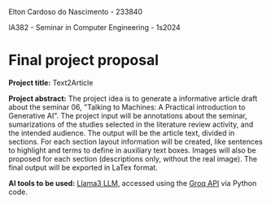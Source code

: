 Elton Cardoso do Nascimento - 233840

IA382 - Seminar in Computer Engineering - 1s2024

# Final project proposal

**Project title:** Text2Article

**Project abstract:** The project idea is to generate a informative article draft about the seminar 06, "Talking to Machines: A Practical introduction to Generative AI". The project input will be annotations about the seminar, sumarizations of the studies  selected in the literature review activity, and the intended audience. The output will be the article text, divided in sections. For each section layout information will be created, like sentences to highlight and terms to define in auxiliary text boxes. Images will also be proposed for each section (descriptions only, without the real image). The final output will be exported in LaTex format.

**AI tools to be used:** [Llama3 LLM](https://llama.meta.com/llama3/), accessed using the [Groq API](https://console.groq.com/) via Python code.